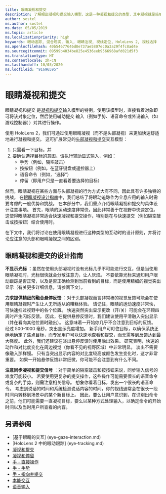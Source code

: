 ```yaml
---
title: 眼睛凝视和提交
description: 了解眼部凝视和提交输入模型，这是一种凝视和提交的类型，其中凝视就是简单地看着对象。
author: sostel
ms.author: sostel
ms.date: 05/05/2019
ms.topic: article
ms.localizationpriority: high
keywords: 眼动追踪, 混合现实, 输入, 眼睛注视, 视线定位, HoloLens 2, 视线选择
ms.openlocfilehash: 40b54677646d8e737ae5807ec0a3a29f4fc8ad4e
ms.sourcegitcommit: 09599b4034be825e4536eeb9566968afd021d5f3
ms.translationtype: HT
ms.contentlocale: zh-CN
ms.lasthandoff: 10/03/2020
ms.locfileid: "91696595"
---
```

# <a name="eye-gaze-and-commit"></a>眼睛凝视和提交
眼睛凝视和提交  是[凝视和提交](gaze-and-commit.md)输入模型的特例。使用该模型时，直接看着对象即可将该对象定位，然后使用辅助提交  输入（例如手势、语音命令或外设输入（如游戏控制器））对其进行操作。 

使用 HoloLens 2，我们可通过使用眼睛凝视（而不是头部凝视）来更加快速舒适地进行凝视和提交。  这可扩展常见的[头部凝视和提交](gaze-and-commit.md)交互模型： 
1. 只需看一下目标，并 
2. 要确认选择目标的意图，请执行辅助显式输入，例如：  
   - 手势（例如，隔空敲击）
   - 按按钮（例如，在蓝牙键盘或遥控器上）
   - 语音命令（例如，“选择”）
   - 停留（即用户只是一直看着要选择的目标）

然而，眼睛凝视在某些方面与头部凝视的行为方式大有不同，因此具有许多独特的挑战。 在[眼睛凝视设计指南](eye-tracking.md)中，我们总结了将眼动追踪作为全息应用的输入时需要考虑的一般优势和挑战。 在本部分中，我们重点介绍眼睛凝视和提交的具体设计注意事项。 
首先，眼睛的运动速度非常快，因此非常善于在视野中快速定位。 这使得眼睛凝视非常适合快速凝视和提交操作，特别是在与快速提交（例如隔空敲击或按按钮）结合使用时。
   
在下文中，我们将讨论在使用眼睛凝视进行这种类型的互动时的设计原则，并将讨论应注意的头部和眼睛凝视之间的区别。

## <a name="design-guidelines-for-eye-gaze-and-commit"></a>眼睛凝视和提交的设计指南

**不显示光标** ：虽然在使用头部凝视时没有光标几乎不可能进行交互，但是当使用眼睛凝视时，光标很快就会分散注意力，让人厌烦。 不要依靠光标来通知用户眼动跟踪是否正常，以及是否正确检测到当前看到的目标，而是使用精细的视觉突出显示（有关更多详细信息，请参阅下文）。

**力求提供精细的融合悬停反馈** ：对于头部凝视而言非常棒的视觉反馈可能会在使用眼睛凝视时产生让人无所适从的糟糕体验。 请记住，眼睛的运动速度非常快，可快速扫过视野中的各个位置。 快速突然突出显示更改（开/关）可能会在环顾四周时产生闪烁反馈。 因此，在提供悬停反馈时，我们建议使用平滑融入突出显示（并在看向其他位置时融出）。 这意味着一开始你几乎不会注意到目标的反馈。 经过 500-1000 毫秒，突出显示亮度增加。 新手用户可盯住目标，以确保系统正确地确定了焦点目标，而专家用户可以快速地查看和提交，而无需等到反馈达到最大强度。 此外，我们还建议在淡出悬停反馈时使用融出效果。 研究表明，快速的动作和对比度变化在周边视觉（你看不见的视野区域）中非常明显。
淡出不需要像融入那样慢。 只有当突出显示内容的对比度较高或颜色发生变化时，这才非常重要。 如果一开始悬停反馈非常细微，你可能不会注意到有什么不同。

**注意同步凝视和提交信号** ：对于简单的隔空敲击和按按钮来说，同步输入信号的难度可能较小。 若要使用更复杂的提交操作，这些操作可能需要很长的语音命令或复杂的手势，则需注意相关信号。 想象你看着目标，发出一个很长的语音命令。 考虑到说话的时间和系统检测说话内容的时间，你的视线通常会在很长一段时间内转移到场景中的某个新目标上。 因此，要么让用户意识到，在识别出命令之前，他们可能需要一直凝视目标，要么以某种方式处理输入，以确定命令的开始时间以及当时用户所查看的内容。

## <a name="see-also"></a>另请参阅
* [基于眼睛的交互] (eye-gaze-interaction.md)
* [HoloLens 2 中的眼动跟踪] (eye-tracking.md)
* [凝视和提交](gaze-and-commit.md)
* [凝视和停留](gaze-and-dwell.md)
* [手 - 直接操作](direct-manipulation.md)
* [手 - 手势](gaze-and-commit.md#composite-gestures)
* [手 - 指向并提交](point-and-commit.md)
* [本能交互](interaction-fundamentals.md)
* [语音输入](voice-input.md)
